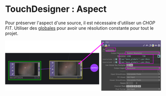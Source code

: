 # TouchDesigner : Aspect

Pour préserver l'aspect d'une source, il est nécessaire d'utiliser un _CHOP FIT_. Utiliser des [globales](../globales/) pour avoir une résolution constante pour tout le projet.

![](./chop_fit.drawio.png)